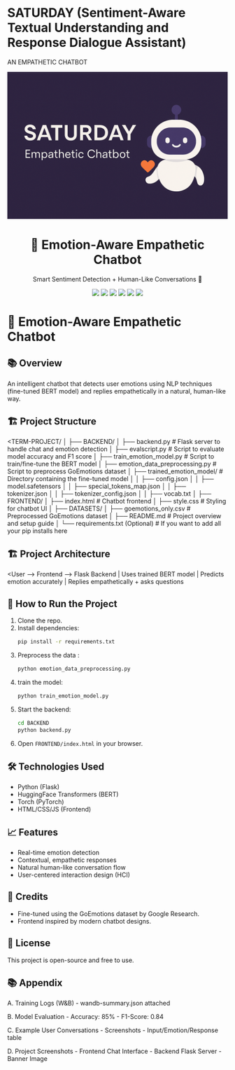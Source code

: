 # SATURDAY (Sentiment-Aware Textual Understanding and Response Dialogue Assistant)
AN EMPATHETIC CHATBOT

![SATURDAY](assets/banner.png)


<h1 align="center">🤖 Emotion-Aware Empathetic Chatbot</h1>

<p align="center">
  Smart Sentiment Detection + Human-Like Conversations 🚀
</p>



<p align="center">
  <img src="https://img.shields.io/badge/Python-3.10+-blue.svg" />
  <img src="https://img.shields.io/badge/Framework-Flask-lightgrey.svg" />
  <img src="https://img.shields.io/badge/NLP-Huggingface-yellow.svg" />
  <img src="https://img.shields.io/badge/Transformer-bert-base--uncased-green.svg" />
  <img src="https://img.shields.io/badge/Frontend-HTML%2FCSS%2FJS-orange.svg" />
  <img src="https://img.shields.io/badge/License-MIT-blue.svg" />
</p>


# 🤖 Emotion-Aware Empathetic Chatbot

## 📚 Overview
An intelligent chatbot that detects user emotions using NLP techniques (fine-tuned BERT model) and replies empathetically in a natural, human-like way.

## 🏗️ Project Structure
<TERM-PROJECT/
│
├── BACKEND/
│   ├── backend.py                 # Flask server to handle chat and emotion detection
│   ├── evalscript.py               # Script to evaluate model accuracy and F1 score
│   ├── train_emotion_model.py      # Script to train/fine-tune the BERT model
│   ├── emotion_data_preprocessing.py  # Script to preprocess GoEmotions dataset
│   ├── trained_emotion_model/      # Directory containing the fine-tuned model
│   │    ├── config.json
│   │    ├── model.safetensors
│   │    ├── special_tokens_map.json
│   │    ├── tokenizer.json
│   │    ├── tokenizer_config.json
│   │    ├── vocab.txt
│
├── FRONTEND/
│   ├── index.html                  # Chatbot frontend
│   ├── style.css                   # Styling for chatbot UI
│
├── DATASETS/
│   ├── goemotions_only.csv         # Preprocessed GoEmotions dataset
│
├── README.md                       # Project overview and setup guide
│
└── requirements.txt (Optional)     # If you want to add all your pip installs here
>

## 🏗️ Project Architecture
<User --> Frontend --> Flask Backend
                           |
                     Uses trained BERT model
                           |
                Predicts emotion accurately
                           |
             Replies empathetically + asks questions
>


## 🚀 How to Run the Project
1. Clone the repo.
2. Install dependencies:
    ```bash
    pip install -r requirements.txt
    ```
2. Preprocess the data :
    ```bash
    python emotion_data_preprocessing.py
    ```
2. train the model:
    ```bash
    python train_emotion_model.py
    ```
3. Start the backend:
    ```bash
    cd BACKEND
    python backend.py
    ```
4. Open `FRONTEND/index.html` in your browser.

## 🛠️ Technologies Used
- Python (Flask)
- HuggingFace Transformers (BERT)
- Torch (PyTorch)
- HTML/CSS/JS (Frontend)

## 📈 Features
- Real-time emotion detection
- Contextual, empathetic responses
- Natural human-like conversation flow
- User-centered interaction design (HCI)

## 🤝 Credits
- Fine-tuned using the GoEmotions dataset by Google Research.
- Frontend inspired by modern chatbot designs.

## 📄 License
This project is open-source and free to use.

## 📚 Appendix

A. Training Logs (W&B)
    - wandb-summary.json attached

B. Model Evaluation
    - Accuracy: 85%
    - F1-Score: 0.84

C. Example User Conversations
    - Screenshots
    - Input/Emotion/Response table

D. Project Screenshots
    - Frontend Chat Interface
    - Backend Flask Server
    - Banner Image

